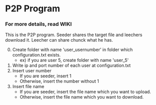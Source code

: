 # P2P Program
### For more details, read WIKI

This is the P2P program.
Seeder shares the target file and leechers download it.
Leecher can share chunck what he has.

0. Create folder with name 'user_usernumber' in folder which configuration.txt exists.
    - ex) if you are user 5, create folder with name 'user_5'
1. Write ip and port number of each user at configuration.txt 
2. Insert user number
    - If you are seeder, insert 1
    - Otherwise, insert the number without 1
3. Insert file name
    - If you are seeder, insert the file name which you want to upload.
    - Otherwise, insert the file name which you want to download.
